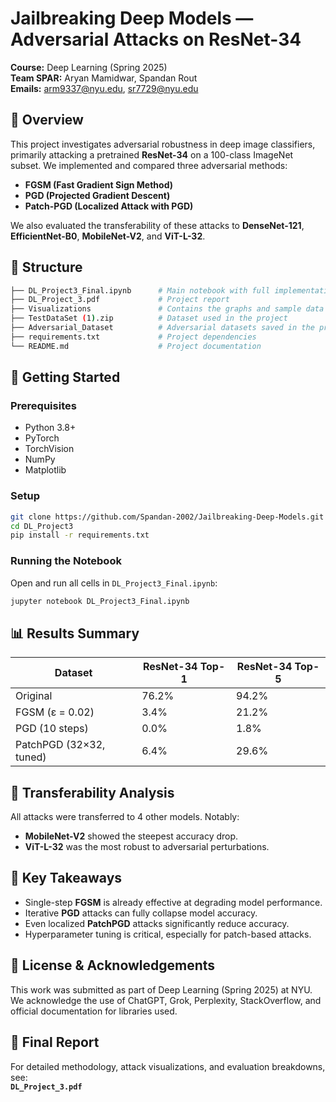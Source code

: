 # Jailbreaking Deep Models — Adversarial Attacks on ResNet-34

**Course:** Deep Learning (Spring 2025)  
**Team SPAR:** Aryan Mamidwar, Spandan Rout  
**Emails:** arm9337@nyu.edu, sr7729@nyu.edu  

## 🧠 Overview

This project investigates adversarial robustness in deep image classifiers, primarily attacking a pretrained **ResNet-34** on a 100-class ImageNet subset. We implemented and compared three adversarial methods:

- **FGSM (Fast Gradient Sign Method)**  
- **PGD (Projected Gradient Descent)**  
- **Patch-PGD (Localized Attack with PGD)**  

We also evaluated the transferability of these attacks to **DenseNet-121**, **EfficientNet-B0**, **MobileNet-V2**, and **ViT-L-32**.

## 📁 Structure

```bash
├── DL_Project3_Final.ipynb      # Main notebook with full implementation and visualizations.
├── DL_Project_3.pdf             # Project report
├── Visualizations               # Contains the graphs and sample data visualizations
├── TestDataSet (1).zip          # Dataset used in the project
├── Adversarial_Dataset          # Adversarial datasets saved in the project
├── requirements.txt             # Project dependencies
└── README.md                    # Project documentation
```


## 🚀 Getting Started

### Prerequisites

- Python 3.8+
- PyTorch
- TorchVision
- NumPy
- Matplotlib

### Setup

```bash
git clone https://github.com/Spandan-2002/Jailbreaking-Deep-Models.git
cd DL_Project3
pip install -r requirements.txt
```

### Running the Notebook

Open and run all cells in `DL_Project3_Final.ipynb`:

```bash
jupyter notebook DL_Project3_Final.ipynb
```

## 📊 Results Summary

| Dataset                 | ResNet-34 Top-1 | ResNet-34 Top-5 |
|-------------------------|-----------------|-----------------|
| Original                | 76.2%           | 94.2%           |
| FGSM (ε = 0.02)         | 3.4%            | 21.2%           |
| PGD (10 steps)          | 0.0%            | 1.8%            |
| PatchPGD (32×32, tuned) | 6.4%            | 29.6%           |

## 🔁 Transferability Analysis

All attacks were transferred to 4 other models. Notably:

- **MobileNet-V2** showed the steepest accuracy drop.
- **ViT-L-32** was the most robust to adversarial perturbations.

## 📌 Key Takeaways

- Single-step **FGSM** is already effective at degrading model performance.
- Iterative **PGD** attacks can fully collapse model accuracy.
- Even localized **PatchPGD** attacks significantly reduce accuracy.
- Hyperparameter tuning is critical, especially for patch-based attacks.

## 📜 License & Acknowledgements

This work was submitted as part of Deep Learning (Spring 2025) at NYU.  
We acknowledge the use of ChatGPT, Grok, Perplexity, StackOverflow, and official documentation for libraries used.

## 📎 Final Report

For detailed methodology, attack visualizations, and evaluation breakdowns, see:  
**`DL_Project_3.pdf`**
